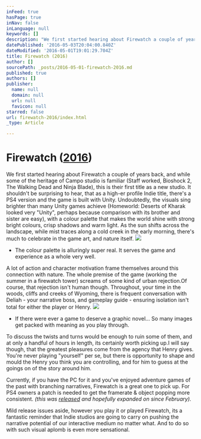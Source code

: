 ```yaml
---
inFeed: true
hasPage: true
inNav: false
inLanguage: null
keywords: []
description: "We first started hearing about Firewatch a couple of years back, and while some of the heritage of Campo studio is familiar (Staff worked, Bioshock 2, The Walking Dead and Ninja Blade), this is their first title as a new studio. It shouldn't be surprising to hear, that as a high-er profile Indie title, there's a PS4 version and the game is built with Unity. Undoubtedly, the visuals sing brighter than many Unity games achieve (Homeworld: Deserts of Kharak looked very \"Unity\", perhaps because comparison with its brother and sister are easy), with a colour palette that makes the world shine with strong bright colours, crisp shadows and warm light. As the sun shifts across the landscape, while mist traces along a cold creek in the early morning, there's much to celebrate in the game art, and nature itself."
datePublished: '2016-05-03T20:04:00.840Z'
dateModified: '2016-05-01T19:01:29.704Z'
title: Firewatch (2016)
author: []
sourcePath: _posts/2016-05-01-firewatch-2016.md
published: true
authors: []
publisher:
  name: null
  domain: null
  url: null
  favicon: null
starred: false
url: firewatch-2016/index.html
_type: Article

---
```

# Firewatch ([2016][0])

We first started hearing about Firewatch a couple of years back, and while some of the heritage of Campo studio is familiar (Staff worked, Bioshock 2, The Walking Dead and Ninja Blade), this is their first title as a new studio. It shouldn't be surprising to hear, that as a high-er profile Indie title, there's a PS4 version and the game is built with Unity. Undoubtedly, the visuals sing brighter than many Unity games achieve (Homeworld: Deserts of Kharak looked very "Unity", perhaps because comparison with its brother and sister are easy), with a colour palette that makes the world shine with strong bright colours, crisp shadows and warm light. As the sun shifts across the landscape, while mist traces along a cold creek in the early morning, there's much to celebrate in the game art, and nature itself.
![](https://the-grid-user-content.s3-us-west-2.amazonaws.com/2021b156-765f-4f74-aeab-6c1d7c08ad8e.jpg)

* The colour palette is alluringly super real. It serves the game and experience as a whole very well.

A lot of action and character motivation frame themselves around this connection with nature. The whole premise of the game (working the summer in a firewatch tower) screams of some kind of urban rejection.Of course, that rejection isn't human though. Throughout, your time in the woods, cliffs and creeks of Wyoming, there is frequent conversation with Deliah - your narrative boss, and gameplay guide - ensuring isolation isn't total for either the player or Henry.
![](https://the-grid-user-content.s3-us-west-2.amazonaws.com/0fd0b02b-d3d4-40d2-9979-a969beefac6e.jpg)

* If there were ever a game to deserve a graphic novel... So many images get packed with meaning as you play through.

To discuss the twists and turns would be enough to ruin some of them, and at only a handful of hours in length, its certainly worth picking up.I will say though, that the greatest pleasures come from the agency that Henry gives. You're never playing "yourself" per se, but there is opportunity to shape and mould the Henry you think you are controlling, and for him to guess at the goings on of the story around him. 

Currently, if you have the PC for it and you've enjoyed adventure games of the past with branching narratives, Firewatch is a great one to pick up. For PS4 owners a patch is needed to get the framerate & object popping more consistent. _(this was [released][1] and hopefully expanded on since February)._

Mild release issues aside, however you play it or played Firewatch, its a fantastic reminder that Indie studios are going to carry on pushing the narrative potential of our interactive medium no matter what. And to do so with such visual aplomb is even more sensational. 

[0]: http://www.imdb.com/title/tt4785654
[1]: http://www.eurogamer.net/articles/2016-02-19-firewatch-ps4-patch-1-02-improves-framerate-and-draw-distance
